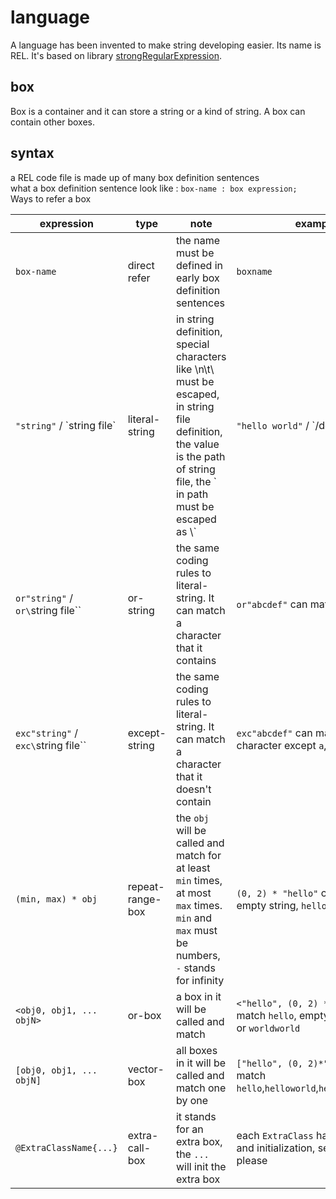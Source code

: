 # language
A language has been invented to make string developing easier. Its name is REL.
It's based on library [strongRegularExpression](https://github.com/rdfgdfgdfg/strongRegularExpression).

## box
Box is a container and it can store a string or a kind of string. 
A box can contain other boxes.  
## syntax
a REL code file is made up of many box definition sentences  
what a box definition sentence look like : `box-name : box expression;`   
Ways to refer a box  

|expression|type|note|example|
|---|---|---|---|
|`box-name`|direct refer|the name must be defined in early box definition sentences|`boxname`|
|`"string"` / \`string file\` | literal-string|in string definition, special characters like \n\t\\ must be escaped, in string file definition, the value is the path of string file, the \` in path must be escaped as \\`|`"hello world"` / \`/docs/hello.txt\`|
|`or"string"` / `or\`string file\``| or-string|the same coding rules to literal-string. It can match a character that it contains|`or"abcdef"` can match `a`,`b`,`c`,`d`,`e`,`f`
|`exc"string"` / `exc\`string file\``|except-string|the same coding rules to literal-string. It can match a character that it doesn't contain|`exc"abcdef"` can match any character except `a`,`b`,`c`,`d`,`e`,`f`
|`(min, max) * obj`|repeat-range-box|the `obj` will be called and match for at least `min` times, at most `max` times. `min` and `max` must be numbers, `-` stands for infinity|`(0, 2) * "hello"` can match empty string, `hello` or `hellohello`
|`<obj0, obj1, ... objN>`|or-box|a box in it will be called and match|`<"hello", (0, 2) * "world">` can match `hello`, empty string, `world` or `worldworld`
|`[obj0, obj1, ... objN]`|vector-box|all boxes in it will be called and match one by one|`["hello", (0, 2)*"world"]` can match `hello`,`helloworld`,`helloworldworld`
|`@ExtraClassName{...}`|extra-call-box|it stands for an extra box, the `...` will init the extra box|each `ExtraClass` has different use and initialization, see their docs please